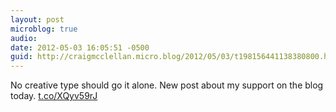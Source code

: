 ```yaml
---
layout: post
microblog: true
audio: 
date: 2012-05-03 16:05:51 -0500
guid: http://craigmcclellan.micro.blog/2012/05/03/t198156441138380800.html
---
```

No creative type should go it alone. New post about my support on the blog today. [t.co/XQyv59rJ](http://t.co/XQyv59rJ)
